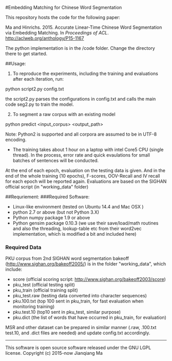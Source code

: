 #Embedding Matching for Chinese Word Segmentation

This repository hosts the code for the following paper:

Ma and Hinrichs. 2015. Accurate Linear-Time Chinese Word Segmentation via Embedding Matching. In *Proceedings of ACL*. http://aclweb.org/anthology/P15-1167


The python implementation is in the /code folder. Change the directory there to get started.

##Usage:
1. To reproduce the experiments, including the training and evaluations after each iteration, run:

python  script2.py  config.txt

the script2.py parses the configurations in config.txt and calls the main code seg2.py to train the model.

2. To segment a raw corpus with an existing model

python predict  <model> <input_corpus> <output_path>

Note: Python2 is supported and all corpora are assumed to be in UTF-8 encoding.

* The training takes about 1 hour on a laptop with intel Core5 CPU (single thread). In the process, error rate and quick evaulations for small batches of sentences will be conducted. 

At the end of each epoch, evaluation on the testing data is given. And in the end of the whole training (10 epochs), F-scores, OOV-Recall and IV recall for each epoch will be reported again. Evaluations are based on the SIGHAN official script (in "working_data" folder)

##Requriement:
###Required Software:
- Linux-like environment  (tested on Ubuntu 14.4 and Mac OSX )
- python 2.7 or above (but not Python 3.X)
- Python numpy package 1.9 or above
- Python gensim package 0.10.3 (we use their save/load/math routines and also the threading, lookup-table etc from their word2vec implementation, which is modified a bit and included here)


### Required Data
PKU corpus from 2nd SIGHAN word segmentation bakeoff (http://www.sighan.org/bakeoff2005/) is in the folder "working_data", which include:

- score (official scoring script: http://www.sighan.org/bakeoff2003/score)
- pku_test (official testing split)
- pku_train (official training split)
- pku_test.raw (testing data converted into character sequences)
- pku.100.txt (top 100 sent in pku_train, for fast evaluation when monitoring training)
- pku.test.10 (top10 sent in pku_test, similar purpose)
- pku.dict (the list of words that have occurred in pku_train, for evaluation)

MSR and other dataset can be prepared in similar manner (.raw, .100.txt test.10, and .dict files are needed) and update config.txt accordingly.

------------- 
This software is open source software released under the GNU LGPL license. Copyright (c) 2015-now Jianqiang Ma

